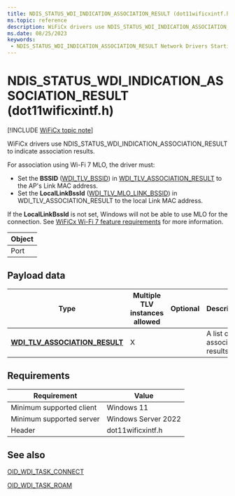 ```yaml
---
title: NDIS_STATUS_WDI_INDICATION_ASSOCIATION_RESULT (dot11wificxintf.h)
ms.topic: reference
description: WiFiCx drivers use NDIS_STATUS_WDI_INDICATION_ASSOCIATION_RESULT to indicate association results.
ms.date: 08/25/2023
keywords:
 - NDIS_STATUS_WDI_INDICATION_ASSOCIATION_RESULT Network Drivers Starting with Windows Vista
---
```


# NDIS\_STATUS\_WDI\_INDICATION\_ASSOCIATION\_RESULT (dot11wificxintf.h)

[!INCLUDE [WiFiCx topic note](../includes/wificx-version-warning.md)]


WiFiCx drivers use NDIS\_STATUS\_WDI\_INDICATION\_ASSOCIATION\_RESULT to indicate association results.

For association using Wi-Fi 7 MLO, the driver must:

  - Set the **BSSID** ([WDI_TLV_BSSID](wdi-tlv-bssid.md)) in [WDI_TLV_ASSOCIATION_RESULT](./wdi-tlv-association-result.md) to the AP's Link MAC address. 
  - Set the **LocalLinkBssId** ([WDI_TLV_MLO_LINK_BSSID](wdi-tlv-mlo-link-bssid.md)) in WDI_TLV_ASSOCIATION_RESULT to the local Link MAC address.

If the **LocalLinkBssId** is not set, Windows will not be able to use MLO for the connection. See [WiFiCx Wi-Fi 7 feature requirements](wificx-wi-fi-7.md) for more information.

| Object |
|--------|
| Port   |

 

## Payload data


| Type                                                                     | Multiple TLV instances allowed | Optional | Description                    |
|--------------------------------------------------------------------------|--------------------------------|----------|--------------------------------|
| [**WDI\_TLV\_ASSOCIATION\_RESULT**](./wdi-tlv-association-result.md) | X                              |          | A list of association results. |

 

## Requirements

|Requirement|Value|
|--- |--- |
|Minimum supported client|Windows 11|
|Minimum supported server|Windows Server 2022|
|Header|dot11wificxintf.h|

## See also


[OID\_WDI\_TASK\_CONNECT](oid-wdi-task-connect.md)

[OID\_WDI\_TASK\_ROAM](oid-wdi-task-roam.md)

 

